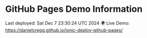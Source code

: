 # GitHub Pages Demo Information
Last deployed: Sat Dec  7 23:30:24 UTC 2024
🌍 Live Demo: https://danielcregg.github.io/ionic-deploy-github-pages/
